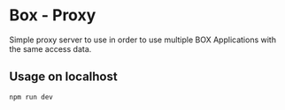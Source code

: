 # Box - Proxy

Simple proxy server to use in order to use multiple BOX Applications with the same access data.


## Usage on localhost

`npm run dev`